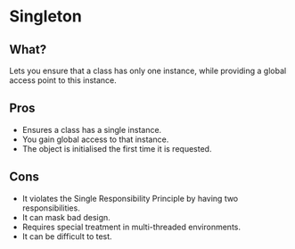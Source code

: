 # Singleton

## What?

Lets you ensure that a class has only one instance, while providing a global access point to this instance.

## Pros

* Ensures a class has a single instance.
* You gain global access to that instance.
* The object is initialised the first time it is requested.

## Cons

* It violates the Single Responsibility Principle by having two responsibilities.
* It can mask bad design.
* Requires special treatment in multi-threaded environments.
* It can be difficult to test.

